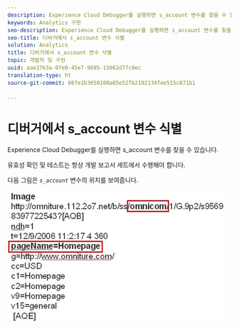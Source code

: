```yaml
---
description: Experience Cloud Debugger를 실행하면 s_account 변수를 찾을 수 있습니다.
keywords: Analytics 구현
seo-description: Experience Cloud Debugger를 실행하면 s_account 변수를 찾을 수 있습니다.
seo-title: 디버거에서 s_account 변수 식별
solution: Analytics
title: 디버거에서 s_account 변수 식별
topic: 개발자 및 구현
uuid: aae1763a-07e0-45e7-9695-15862d77c0ec
translation-type: ht
source-git-commit: 86fe1b3650100a05e52fb2102134fee515c871b1

---
```



# 디버거에서 s_account 변수 식별

Experience Cloud Debugger를 실행하면 s_account 변수를 찾을 수 있습니다.

유효성 확인 및 테스트는 항상 개발 보고서 세트에서 수행해야 합니다.

다음 그림은 *`s_account`* 변수의 위치를 보여줍니다.

![](assets/debugger_code.png)

